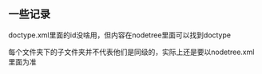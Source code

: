 ## 一些记录

doctype.xml里面的id没啥用，但内容在nodetree里面可以找到doctype

每个文件夹下的子文件夹并不代表他们是同级的，实际上还是要以nodetree.xml里面为准